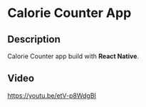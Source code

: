 # Calorie Counter App

## Description

Calorie Counter app build with **React Native**.

## Video

https://youtu.be/etV-p8WdgBI

